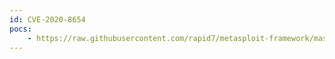 ```yaml
---
id: CVE-2020-8654
pocs:
    - https://raw.githubusercontent.com/rapid7/metasploit-framework/master/modules/exploits/linux/http/eyesofnetwork_autodiscovery_rce.rb
---
```

